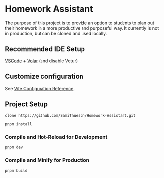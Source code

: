 # Homework Assistant

The purpose of this project is to provide an option to students to plan out their homework in a more productive and purposeful way. It currently is not in production, but can be cloned and used locally.

## Recommended IDE Setup

[VSCode](https://code.visualstudio.com/) + [Volar](https://marketplace.visualstudio.com/items?itemName=Vue.volar) (and disable Vetur)

## Customize configuration

See [Vite Configuration Reference](https://vitejs.dev/config/).

## Project Setup

```sh
clone https://github.com/SamiThueson/Homework-Assistant.git
```

```sh
pnpm install
```

### Compile and Hot-Reload for Development

```sh
pnpm dev
```

### Compile and Minify for Production

```sh
pnpm build
```
